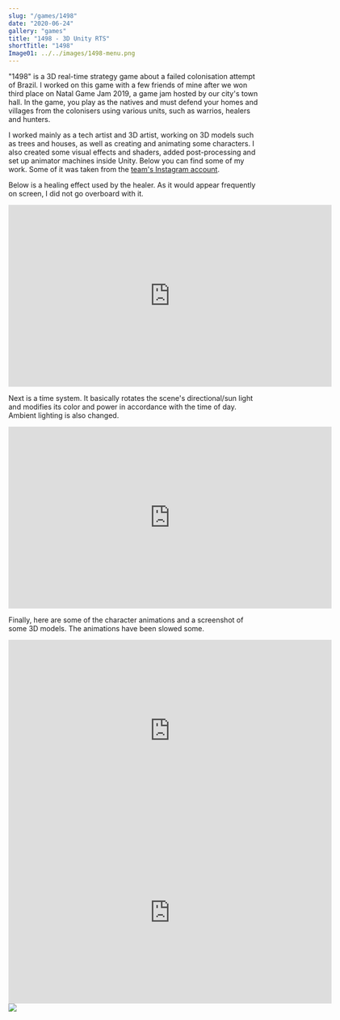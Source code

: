 ```yaml
---
slug: "/games/1498"
date: "2020-06-24"
gallery: "games"
title: "1498 - 3D Unity RTS"
shortTitle: "1498"
Image01: ../../images/1498-menu.png
---
```


"1498" is a 3D real-time strategy game about a failed colonisation attempt of Brazil. I worked on this game with a few friends of mine after we won third place on Natal Game Jam 2019, a game jam hosted by our city's town hall. In the game, you play as the natives and must defend your homes and villages from the colonisers using various units, such as warrios, healers and hunters.

I worked mainly as a tech artist and 3D artist, working on 3D models such as trees and houses, as well as creating and animating some characters. I also created some visual effects and shaders, added post-processing and set up animator machines inside Unity. Below you can find some of my work. Some of it was taken from the [team's Instagram account](https://www.instagram.com/baladeirastudio/).

Below is a healing effect used by the healer. As it would appear frequently on screen, I did not go overboard with it.

<iframe width="640" height="360" src="https://www.youtube.com/embed/BEnGs6jFzkk" title="YouTube video player" frameborder="0" allow="accelerometer; autoplay; clipboard-write; encrypted-media; gyroscope; picture-in-picture" allowfullscreen></iframe>

Next is a time system. It basically rotates the scene's directional/sun light and modifies its color and power in accordance with the time of day. Ambient lighting is also changed.

<iframe width="640" height="360" src="https://www.youtube.com/embed/jpONxjb8g8o" title="YouTube video player" frameborder="0" allow="accelerometer; autoplay; clipboard-write; encrypted-media; gyroscope; picture-in-picture" allowfullscreen></iframe>

Finally, here are some of the character animations and a screenshot of some 3D models. The animations have been slowed some.

<iframe width="640" height="360" src="https://www.youtube.com/embed/5lzsErWSLZw" title="YouTube video player" frameborder="0" allow="accelerometer; autoplay; clipboard-write; encrypted-media; gyroscope; picture-in-picture" allowfullscreen></iframe>

<iframe width="640" height="360" src="https://www.youtube.com/embed/lf__3ppDX0s" title="YouTube video player" frameborder="0" allow="accelerometer; autoplay; clipboard-write; encrypted-media; gyroscope; picture-in-picture" allowfullscreen></iframe>

<img src="https://i.imgur.com/XWk8IA8.png"/>
